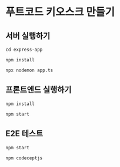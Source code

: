 # 푸트코드 키오스크 만들기

## 서버 실행하기

```shell
cd express-app

npm install

npx nodemon app.ts
```

## 프론트엔드 실행하기

```shell
npm install

npm start
```

## E2E 테스트

```shell
npm start

npm codeceptjs
```
